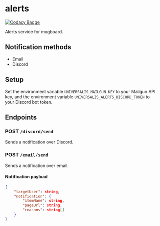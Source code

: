 # alerts

[![Codacy Badge](https://api.codacy.com/project/badge/Grade/9ab1040a9f9c43faaed6cc46925db82d)](https://app.codacy.com/gh/Universalis-FFXIV/alerts?utm_source=github.com&utm_medium=referral&utm_content=Universalis-FFXIV/alerts&utm_campaign=Badge_Grade_Settings)

Alerts service for mogboard.

## Notification methods
*   Email
*   Discord

## Setup
Set the environment variable `UNIVERSALIS_MAILGUN_KEY` to your Mailgun API key, and the environment variable `UNIVERSALIS_ALERTS_DISCORD_TOKEN` to your Discord bot token.

## Endpoints

### POST `/discord/send`
Sends a notification over Discord.

### POST `/email/send`
Sends a notification over email.

#### Notification payload
```json
{
    "targetUser": string,
    "notification": {
        "itemName": string,
        "pageUrl": string,
        "reasons": string[]
    }
}
```
